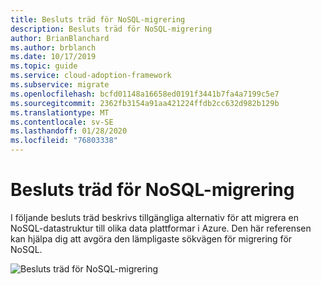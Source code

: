 ```yaml
---
title: Besluts träd för NoSQL-migrering
description: Besluts träd för NoSQL-migrering
author: BrianBlanchard
ms.author: brblanch
ms.date: 10/17/2019
ms.topic: guide
ms.service: cloud-adoption-framework
ms.subservice: migrate
ms.openlocfilehash: bcfd01148a16658ed0191f3441b7fa4a7199c5e7
ms.sourcegitcommit: 2362fb3154a91aa421224ffdb2cc632d982b129b
ms.translationtype: MT
ms.contentlocale: sv-SE
ms.lasthandoff: 01/28/2020
ms.locfileid: "76803338"
---
```

# <a name="nosql-migration-decision-tree"></a>Besluts träd för NoSQL-migrering

I följande besluts träd beskrivs tillgängliga alternativ för att migrera en NoSQL-datastruktur till olika data plattformar i Azure. Den här referensen kan hjälpa dig att avgöra den lämpligaste sökvägen för migrering för NoSQL.

![Besluts träd för NoSQL-migrering](../../_images/innovate/considerations/no-sql-decision-tree.png)

